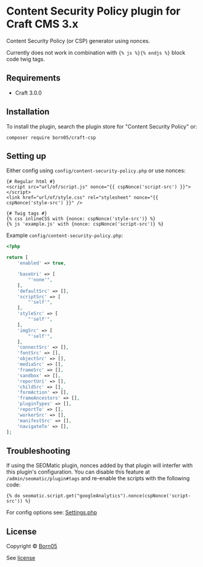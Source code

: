 # Content Security Policy plugin for Craft CMS 3.x

Content Security Policy (or CSP) generator using nonces.

Currently does not work in combination with `{% js %}{% endjs %}` block code twig tags.

## Requirements

- Craft 3.0.0

## Installation

To install the plugin, search the plugin store for "Content Security Policy" or:

`composer require born05/craft-csp`

## Setting up

Either config using `config/content-security-policy.php` or use nonces:

```twig
{# Regular html #}
<script src="url/of/script.js" nonce="{{ cspNonce('script-src') }}"></script>
<link href="url/of/style.css" rel="stylesheet" nonce="{{ cspNonce('style-src') }}" />

{# Twig tags #}
{% css inlineCSS with {nonce: cspNonce('style-src')} %}
{% js 'example.js' with {nonce: cspNonce('script-src')} %}
```

Example `config/content-security-policy.php`:

```php
<?php

return [
    'enabled' => true,

    'baseUri' => [
        "'none'",
    ],
    'defaultSrc' => [],
    'scriptSrc' => [
        "'self'",
    ],
    'styleSrc' => [
        "'self'",
    ],
    'imgSrc' => [
        "'self'",
    ],
    'connectSrc' => [],
    'fontSrc' => [],
    'objectSrc' => [],
    'mediaSrc' => [],
    'frameSrc' => [],
    'sandbox' => [],
    'reportUri' => [],
    'childSrc' => [],
    'formAction' => [],
    'frameAncestors' => [],
    'pluginTypes' => [],
    'reportTo' => [],
    'workerSrc' => [],
    'manifestSrc' => [],
    'navigateTo' => [],
];
```

## Troubleshooting

If using the SEOMatic plugin, nonces added by that plugin will interfer with this plugin's configuration. You can disable this feature at `/admin/seomatic/plugin#tags` and re-enable the scripts with the following code:

```twig
{% do seomatic.script.get("googleAnalytics").nonce(cspNonce('script-src')) %}
```

For config options see: [Settings.php](https://github.com/born05/craft-csp/blob/master/src/models/Settings.php)

## License

Copyright © [Born05](https://www.born05.com/)

See [license](https://github.com/born05/craft-csp/blob/master/LICENSE.md)
